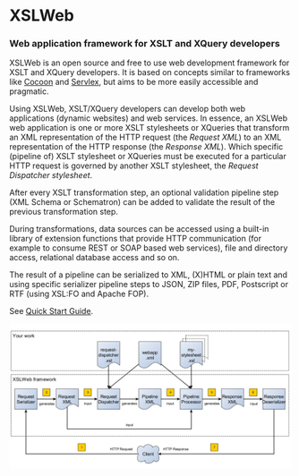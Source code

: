 # XSLWeb
### Web application framework for XSLT and XQuery developers
XSLWeb is an open source and free to use web development framework for XSLT and XQuery developers. It is based on concepts similar to frameworks like [Cocoon](http://cocoon.apache.org/) and [Servlex](http://servlex.net/), but aims to be more easily accessible and pragmatic. 

Using XSLWeb, XSLT/XQuery developers can develop both web applications (dynamic websites) and web services. In essence, an XSLWeb web application is one or more XSLT stylesheets or XQueries that transform an XML representation of the HTTP request (the *Request XML*) to an XML representation of the HTTP response (the *Response XML*). Which specific (pipeline of) XSLT stylesheet or XQueries must be executed for a particular HTTP request is governed by another XSLT stylesheet, the *Request Dispatcher stylesheet*.

After every XSLT transformation step, an optional validation pipeline step (XML Schema or Schematron) can be added to validate the result of the previous transformation step.

During transformations, data sources can be accessed using a built-in library of extension functions that provide HTTP communication (for example to consume REST or SOAP based web services), file and directory access, relational database access and so on.

The result of a pipeline can be serialized to XML, (X)HTML or plain text and using specific serializer pipeline steps to JSON, ZIP files, PDF, Postscript or RTF (using XSL:FO and Apache FOP).

See [Quick Start Guide](https://github.com/Armatiek/xslweb/blob/master/docs/XSLWeb_3_0_Quick_Start.pdf).

![XSLWeb HTTP request to response flow](https://raw.githubusercontent.com/Armatiek/xslweb/master/docs/xslweb_flow.png)